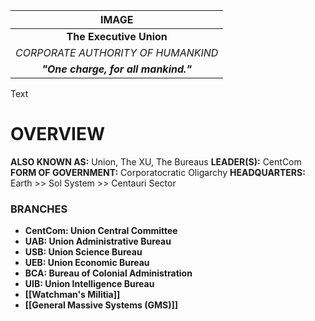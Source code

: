 
|                IMAGE                 |
| :----------------------------------: |
|       **The Executive Union**        |
|  *CORPORATE AUTHORITY OF HUMANKIND*  |
| ***"One charge, for all mankind."*** |

Text

# **OVERVIEW**
**ALSO KNOWN AS:** Union, The XU, The Bureaus
**LEADER(S):** CentCom
**FORM OF GOVERNMENT:** Corporatocratic Oligarchy
**HEADQUARTERS:** Earth >> Sol System >> Centauri Sector

### **BRANCHES**
- **CentCom: Union Central Committee**
- **UAB: Union Administrative Bureau**
- **USB: Union Science Bureau**
- **UEB: Union Economic Bureau**
- **BCA: Bureau of Colonial Administration**
- **UIB: Union Intelligence Bureau**
- **[[Watchman's Militia]]**
- **[[General Massive Systems (GMS)]]**


